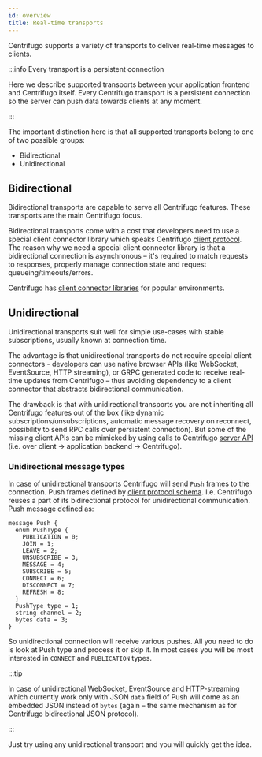 ```yaml
---
id: overview
title: Real-time transports 
---
```


Centrifugo supports a variety of transports to deliver real-time messages to clients.

:::info Every transport is a persistent connection

Here we describe supported transports between your application frontend and Centrifugo itself. Every Centrifugo transport is a persistent connection so the server can push data towards clients at any moment.

:::

The important distinction here is that all supported transports belong to one of two possible groups:

* Bidirectional
* Unidirectional

## Bidirectional

Bidirectional transports are capable to serve all Centrifugo features. These transports are the main Centrifugo focus.

Bidirectional transports come with a cost that developers need to use a special client connector library which speaks Centrifugo [client protocol](./client_protocol.md). The reason why we need a special client connector library is that a bidirectional connection is asynchronous – it's required to match requests to responses, properly manage connection state and request queueing/timeouts/errors.

Centrifugo has [client connector libraries](../transports/client_sdk.md) for popular environments.

## Unidirectional

Unidirectional transports suit well for simple use-cases with stable subscriptions, usually known at connection time.

The advantage is that unidirectional transports do not require special client connectors - developers can use native browser APIs (like WebSocket, EventSource, HTTP streaming), or GRPC generated code to receive real-time updates from Centrifugo – thus avoiding dependency to a client connector that abstracts bidirectional communication.

The drawback is that with unidirectional transports you are not inheriting all Centrifugo features out of the box (like dynamic subscriptions/unsubscriptions, automatic message recovery on reconnect, possibility to send RPC calls over persistent connection). But some of the missing client APIs can be mimicked by using calls to Centrifugo [server API](../server/server_api.md) (i.e. over client -> application backend -> Centrifugo).

### Unidirectional message types

In case of unidirectional transports Centrifugo will send `Push` frames to the connection. Push frames defined by [client protocol schema](https://github.com/centrifugal/protocol/blob/master/definitions/client.proto). I.e. Centrifugo reuses a part of its bidirectional protocol for unidirectional communication. Push message defined as:

```
message Push {
  enum PushType {
    PUBLICATION = 0;
    JOIN = 1;
    LEAVE = 2;
    UNSUBSCRIBE = 3;
    MESSAGE = 4;
    SUBSCRIBE = 5;
    CONNECT = 6;
    DISCONNECT = 7;
    REFRESH = 8;
  }
  PushType type = 1;
  string channel = 2;
  bytes data = 3;
}
```

So unidirectional connection will receive various pushes. All you need to do is look at Push type and process it or skip it. In most cases you will be most interested in `CONNECT` and `PUBLICATION` types.

:::tip

In case of unidirectional WebSocket, EventSource and HTTP-streaming which currently work only with JSON `data` field of Push will come as an embedded JSON instead of `bytes` (again – the same mechanism as for Centrifugo bidirectional JSON protocol).

:::

Just try using any unidirectional transport and you will quickly get the idea.
